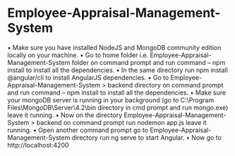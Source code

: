 # Employee-Appraisal-Management-System

•	Make sure you have installed NodeJS and MongoDB community edition locally on your machine.
•	Go to home folder i.e. Employee-Appraisal-Management-System folder on command prompt and run command – npm install  to install all the dependencies.
•	In the same directory run  npm install @angular/cli  to install AngularJS dependencies.
•	Go to Employee-Appraisal-Management-System > backend directory on command prompt and run command – npm install  to install all the dependencies.
•	Make sure your mongoDB server is running in your background (go to C:\Program Files\MongoDB\Server\4.2\bin directory in cmd prompt and run mongo.exe) leave it running.
•	Now on the directory Employee-Appraisal-Management-System > backend on command prompt run nodemon app.js leave it running.
•	Open another command prompt go to Employee-Appraisal-Management-System directory run ng serve to start Angular.
•	Now go to http://localhost:4200
